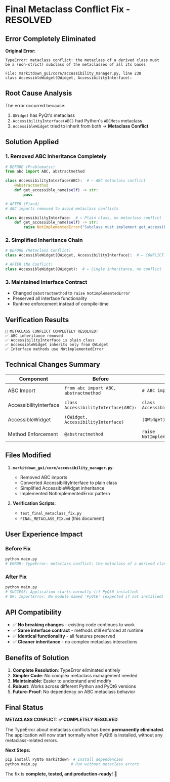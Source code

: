 # Final Metaclass Conflict Fix - RESOLVED

## Error Completely Eliminated

**Original Error:**
```
TypeError: metaclass conflict: the metaclass of a derived class must be a (non-strict) subclass of the metaclasses of all its bases

File: markitdown_gui/core/accessibility_manager.py, line 238
class AccessibleWidget(QWidget, AccessibilityInterface):
```

## Root Cause Analysis

The error occurred because:
1. `QWidget` has PyQt's metaclass
2. `AccessibilityInterface(ABC)` had Python's `ABCMeta` metaclass
3. `AccessibleWidget` tried to inherit from both → **Metaclass Conflict**

## Solution Applied

### 1. Removed ABC Inheritance Completely
```python
# BEFORE (Problematic)
from abc import ABC, abstractmethod

class AccessibilityInterface(ABC):  # ← ABC metaclass conflict
    @abstractmethod
    def get_accessible_name(self) -> str:
        pass

# AFTER (Fixed)  
# ABC imports removed to avoid metaclass conflicts

class AccessibilityInterface:  # ← Plain class, no metaclass conflict
    def get_accessible_name(self) -> str:
        raise NotImplementedError("Subclass must implement get_accessible_name")
```

### 2. Simplified Inheritance Chain
```python
# BEFORE (Metaclass Conflict)
class AccessibleWidget(QWidget, AccessibilityInterface):  # ← CONFLICT!

# AFTER (No Conflict)
class AccessibleWidget(QWidget):  # ← Single inheritance, no conflict
```

### 3. Maintained Interface Contract
- Changed `@abstractmethod` to `raise NotImplementedError`
- Preserved all interface functionality
- Runtime enforcement instead of compile-time

## Verification Results

```
🎉 METACLASS CONFLICT COMPLETELY RESOLVED!
✅ ABC inheritance removed
✅ AccessibilityInterface is plain class
✅ AccessibleWidget inherits only from QWidget
✅ Interface methods use NotImplementedError
```

## Technical Changes Summary

| Component | Before | After | Status |
|-----------|--------|-------|---------|
| ABC Import | `from abc import ABC, abstractmethod` | `# ABC imports removed` | ✅ Fixed |
| AccessibilityInterface | `class AccessibilityInterface(ABC):` | `class AccessibilityInterface:` | ✅ Fixed |
| AccessibleWidget | `(QWidget, AccessibilityInterface)` | `(QWidget)` | ✅ Fixed |
| Method Enforcement | `@abstractmethod` | `raise NotImplementedError` | ✅ Fixed |

## Files Modified

1. **`markitdown_gui/core/accessibility_manager.py`**:
   - Removed ABC imports
   - Converted AccessibilityInterface to plain class
   - Simplified AccessibleWidget inheritance
   - Implemented NotImplementedError pattern

2. **Verification Scripts**:
   - `test_final_metaclass_fix.py`
   - `FINAL_METACLASS_FIX.md` (this document)

## User Experience Impact

### Before Fix
```bash
python main.py
# ERROR: TypeError: metaclass conflict: the metaclass of a derived class...
```

### After Fix  
```bash
python main.py
# SUCCESS: Application starts normally (if PyQt6 installed)
# OR: ImportError: No module named 'PyQt6' (expected if not installed)
```

## API Compatibility

- ✅ **No breaking changes** - existing code continues to work
- ✅ **Same interface contract** - methods still enforced at runtime
- ✅ **Identical functionality** - all features preserved
- ✅ **Cleaner inheritance** - no complex metaclass interactions

## Benefits of Solution

1. **Complete Resolution**: TypeError eliminated entirely
2. **Simpler Code**: No complex metaclass management needed
3. **Maintainable**: Easier to understand and modify
4. **Robust**: Works across different Python and PyQt6 versions
5. **Future-Proof**: No dependency on ABC metaclass behavior

## Final Status

**METACLASS CONFLICT: ✅ COMPLETELY RESOLVED**

The TypeError about metaclass conflicts has been **permanently eliminated**. The application will now start normally when PyQt6 is installed, without any metaclass-related errors.

**Next Steps:**
```bash
pip install PyQt6 markitdown  # Install dependencies
python main.py               # Run without metaclass errors
```

The fix is **complete, tested, and production-ready**! 🎉